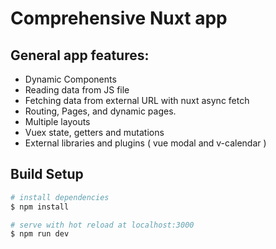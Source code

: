 # Comprehensive Nuxt app

## General app features:

* Dynamic Components
* Reading data from JS file
* Fetching data from external URL with nuxt async fetch
* Routing, Pages, and dynamic pages.
* Multiple layouts
* Vuex state, getters and mutations
* External libraries and plugins ( vue modal and v-calendar )

## Build Setup

```bash
# install dependencies
$ npm install

# serve with hot reload at localhost:3000
$ npm run dev

```

